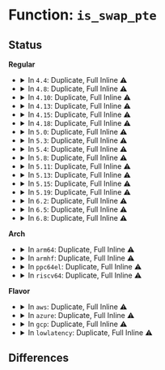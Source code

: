 # Function: <code>is_swap_pte</code>

## Status
<b>Regular</b>
<ul>
<li>
<details>
<summary>In <code>4.4</code>: Duplicate, Full Inline ⚠️</summary>

**Collision:** Static Duplication

**Inline:** Full

**Transformation:** False

**Instances:**

```
In mm/mremap.c (0)
Location: include/linux/swapops.h:55
Inline: True
```
```
In mm/hugetlb.c (ffffffff811df4a3)
Location: include/linux/swapops.h:55
Inline: True
Inline callers:
  - mm/hugetlb.c:follow_hugetlb_page
```
```
In mm/migrate.c (ffffffff811f0c63)
Location: include/linux/swapops.h:55
Inline: True
Inline callers:
  - mm/migrate.c:remove_migration_pte
  - mm/migrate.c:__migration_entry_wait
```
```
In mm/memcontrol.c (ffffffff811fa8aa)
Location: include/linux/swapops.h:55
Inline: True
Inline callers:
  - mm/memcontrol.c:get_mctgt_type
```
```
In fs/proc/task_mmu.c (ffffffff812780eb)
Location: include/linux/swapops.h:55
Inline: True
Inline callers:
  - fs/proc/task_mmu.c:smaps_hugetlb_range
  - fs/proc/task_mmu.c:pagemap_pmd_range
  - fs/proc/task_mmu.c:smaps_pte_range
  - fs/proc/task_mmu.c:clear_refs_pte_range
```
</details>
</li>
<li>
<details>
<summary>In <code>4.8</code>: Duplicate, Full Inline ⚠️</summary>

**Collision:** Static Duplication

**Inline:** Full

**Transformation:** False

**Instances:**

```
In mm/mremap.c (0)
Location: include/linux/swapops.h:55
Inline: True
```
```
In mm/hugetlb.c (ffffffff811fdad5)
Location: include/linux/swapops.h:55
Inline: True
Inline callers:
  - mm/hugetlb.c:follow_hugetlb_page
```
```
In mm/migrate.c (ffffffff812117c0)
Location: include/linux/swapops.h:55
Inline: True
Inline callers:
  - mm/migrate.c:__migration_entry_wait
  - mm/migrate.c:remove_migration_pte
```
```
In mm/khugepaged.c (ffffffff8121bc4d)
Location: include/linux/swapops.h:55
Inline: True
Inline callers:
  - mm/khugepaged.c:khugepaged
  - mm/khugepaged.c:collapse_huge_page
```
```
In mm/memcontrol.c (ffffffff8121e7c0)
Location: include/linux/swapops.h:55
Inline: True
Inline callers:
  - mm/memcontrol.c:get_mctgt_type
```
```
In fs/proc/task_mmu.c (ffffffff812a4f89)
Location: include/linux/swapops.h:55
Inline: True
Inline callers:
  - fs/proc/task_mmu.c:pagemap_pmd_range
  - fs/proc/task_mmu.c:clear_refs_pte_range
  - fs/proc/task_mmu.c:smaps_hugetlb_range
```
</details>
</li>
<li>
<details>
<summary>In <code>4.10</code>: Duplicate, Full Inline ⚠️</summary>

**Collision:** Static Duplication

**Inline:** Full

**Transformation:** False

**Instances:**

```
In mm/mremap.c (0)
Location: include/linux/swapops.h:55
Inline: True
```
```
In mm/page_vma_mapped.c (ffffffff811f6feb)
Location: include/linux/swapops.h:55
Inline: True
Inline callers:
  - mm/page_vma_mapped.c:page_vma_mapped_walk
  - mm/page_vma_mapped.c:check_pte
```
```
In mm/hugetlb.c (ffffffff8120e5c5)
Location: include/linux/swapops.h:55
Inline: True
Inline callers:
  - mm/hugetlb.c:follow_hugetlb_page
```
```
In mm/migrate.c (ffffffff81223980)
Location: include/linux/swapops.h:55
Inline: True
Inline callers:
  - mm/migrate.c:__migration_entry_wait
  - mm/migrate.c:remove_migration_pte
```
```
In mm/khugepaged.c (ffffffff8122d675)
Location: include/linux/swapops.h:55
Inline: True
Inline callers:
  - mm/khugepaged.c:khugepaged
  - mm/khugepaged.c:__collapse_huge_page_swapin
```
```
In mm/memcontrol.c (ffffffff81230df0)
Location: include/linux/swapops.h:55
Inline: True
Inline callers:
  - mm/memcontrol.c:get_mctgt_type
```
```
In fs/proc/task_mmu.c (ffffffff812ba8ee)
Location: include/linux/swapops.h:55
Inline: True
Inline callers:
  - fs/proc/task_mmu.c:pagemap_pmd_range
  - fs/proc/task_mmu.c:clear_refs_pte_range
  - fs/proc/task_mmu.c:smaps_hugetlb_range
```
</details>
</li>
<li>
<details>
<summary>In <code>4.13</code>: Duplicate, Full Inline ⚠️</summary>

**Collision:** Static Duplication

**Inline:** Full

**Transformation:** False

**Instances:**

```
In mm/mremap.c (0)
Location: include/linux/swapops.h:55
Inline: True
```
```
In mm/page_vma_mapped.c (ffffffff81201ee3)
Location: include/linux/swapops.h:55
Inline: True
Inline callers:
  - mm/page_vma_mapped.c:page_vma_mapped_walk
  - mm/page_vma_mapped.c:check_pte
```
```
In mm/hugetlb.c (ffffffff8121a009)
Location: include/linux/swapops.h:55
Inline: True
Inline callers:
  - mm/hugetlb.c:follow_hugetlb_page
```
```
In mm/migrate.c (ffffffff8122f2e0)
Location: include/linux/swapops.h:55
Inline: True
Inline callers:
  - mm/migrate.c:__migration_entry_wait
```
```
In mm/khugepaged.c (ffffffff8123972c)
Location: include/linux/swapops.h:55
Inline: True
Inline callers:
  - mm/khugepaged.c:khugepaged
  - mm/khugepaged.c:__collapse_huge_page_swapin
```
```
In mm/memcontrol.c (ffffffff8123c650)
Location: include/linux/swapops.h:55
Inline: True
Inline callers:
  - mm/memcontrol.c:get_mctgt_type
```
```
In fs/proc/task_mmu.c (ffffffff812c865d)
Location: include/linux/swapops.h:55
Inline: True
Inline callers:
  - fs/proc/task_mmu.c:pagemap_pmd_range
  - fs/proc/task_mmu.c:clear_refs_pte_range
  - fs/proc/task_mmu.c:smaps_hugetlb_range
```
</details>
</li>
<li>
<details>
<summary>In <code>4.15</code>: Duplicate, Full Inline ⚠️</summary>

**Collision:** Static Duplication

**Inline:** Full

**Transformation:** False

**Instances:**

```
In mm/mremap.c (0)
Location: include/linux/swapops.h:56
Inline: True
```
```
In mm/page_vma_mapped.c (ffffffff8121aa7c)
Location: include/linux/swapops.h:56
Inline: True
Inline callers:
  - mm/page_vma_mapped.c:page_vma_mapped_walk
  - mm/page_vma_mapped.c:check_pte
  - mm/page_vma_mapped.c:check_pte
```
```
In mm/hugetlb.c (ffffffff812350bf)
Location: include/linux/swapops.h:56
Inline: True
Inline callers:
  - mm/hugetlb.c:follow_hugetlb_page
```
```
In mm/migrate.c (ffffffff8124cb5e)
Location: include/linux/swapops.h:56
Inline: True
Inline callers:
  - mm/migrate.c:__migration_entry_wait
```
```
In mm/khugepaged.c (ffffffff8125855d)
Location: include/linux/swapops.h:56
Inline: True
Inline callers:
  - mm/khugepaged.c:khugepaged
  - mm/khugepaged.c:__collapse_huge_page_swapin
```
```
In mm/memcontrol.c (ffffffff8125c2d7)
Location: include/linux/swapops.h:56
Inline: True
Inline callers:
  - mm/memcontrol.c:get_mctgt_type
```
```
In fs/proc/task_mmu.c (ffffffff812ec837)
Location: include/linux/swapops.h:56
Inline: True
Inline callers:
  - fs/proc/task_mmu.c:pagemap_pmd_range
  - fs/proc/task_mmu.c:clear_refs_pte_range
  - fs/proc/task_mmu.c:smaps_hugetlb_range
  - fs/proc/task_mmu.c:smaps_pte_range
```
</details>
</li>
<li>
<details>
<summary>In <code>4.18</code>: Duplicate, Full Inline ⚠️</summary>

**Collision:** Static Duplication

**Inline:** Full

**Transformation:** False

**Instances:**

```
In mm/mremap.c (ffffffff8123ae03)
Location: include/linux/swapops.h:56
Inline: True
Inline callers:
  - mm/mremap.c:move_page_tables
```
```
In mm/page_vma_mapped.c (ffffffff8123c784)
Location: include/linux/swapops.h:56
Inline: True
Inline callers:
  - mm/page_vma_mapped.c:page_vma_mapped_walk
  - mm/page_vma_mapped.c:check_pte
  - mm/page_vma_mapped.c:check_pte
```
```
In mm/hugetlb.c (ffffffff81258086)
Location: include/linux/swapops.h:56
Inline: True
Inline callers:
  - mm/hugetlb.c:follow_hugetlb_page
```
```
In mm/migrate.c (ffffffff8127066e)
Location: include/linux/swapops.h:56
Inline: True
Inline callers:
  - mm/migrate.c:__migration_entry_wait
```
```
In mm/khugepaged.c (ffffffff8127ceb5)
Location: include/linux/swapops.h:56
Inline: True
Inline callers:
  - mm/khugepaged.c:khugepaged_scan_mm_slot
  - mm/khugepaged.c:__collapse_huge_page_swapin
```
```
In mm/memcontrol.c (ffffffff8127fbe7)
Location: include/linux/swapops.h:56
Inline: True
Inline callers:
  - mm/memcontrol.c:get_mctgt_type
```
```
In fs/proc/task_mmu.c (ffffffff8131a04d)
Location: include/linux/swapops.h:56
Inline: True
Inline callers:
  - fs/proc/task_mmu.c:pagemap_pmd_range
  - fs/proc/task_mmu.c:clear_refs_pte_range
  - fs/proc/task_mmu.c:smaps_hugetlb_range
  - fs/proc/task_mmu.c:smaps_pte_range
```
</details>
</li>
<li>
<details>
<summary>In <code>5.0</code>: Duplicate, Full Inline ⚠️</summary>

**Collision:** Static Duplication

**Inline:** Full

**Transformation:** False

**Instances:**

```
In mm/mremap.c (ffffffff8124eff1)
Location: include/linux/swapops.h:55
Inline: True
Inline callers:
  - mm/mremap.c:move_page_tables
```
```
In mm/page_vma_mapped.c (ffffffff81250b92)
Location: include/linux/swapops.h:55
Inline: True
Inline callers:
  - mm/page_vma_mapped.c:page_vma_mapped_walk
  - mm/page_vma_mapped.c:page_vma_mapped_walk
  - mm/page_vma_mapped.c:check_pte
  - mm/page_vma_mapped.c:check_pte
```
```
In mm/hugetlb.c (ffffffff8126c765)
Location: include/linux/swapops.h:55
Inline: True
Inline callers:
  - mm/hugetlb.c:follow_hugetlb_page
```
```
In mm/migrate.c (ffffffff81284d1e)
Location: include/linux/swapops.h:55
Inline: True
Inline callers:
  - mm/migrate.c:__migration_entry_wait
```
```
In mm/khugepaged.c (ffffffff81291a1f)
Location: include/linux/swapops.h:55
Inline: True
Inline callers:
  - mm/khugepaged.c:khugepaged
  - mm/khugepaged.c:__collapse_huge_page_swapin
```
```
In mm/memcontrol.c (ffffffff81294557)
Location: include/linux/swapops.h:55
Inline: True
Inline callers:
  - mm/memcontrol.c:get_mctgt_type
```
```
In fs/proc/task_mmu.c (ffffffff81331120)
Location: include/linux/swapops.h:55
Inline: True
Inline callers:
  - fs/proc/task_mmu.c:pagemap_pmd_range
  - fs/proc/task_mmu.c:clear_refs_pte_range
  - fs/proc/task_mmu.c:smaps_hugetlb_range
  - fs/proc/task_mmu.c:smaps_pte_range
```
</details>
</li>
<li>
<details>
<summary>In <code>5.3</code>: Duplicate, Full Inline ⚠️</summary>

**Collision:** Static Duplication

**Inline:** Full

**Transformation:** False

**Instances:**

```
In mm/mremap.c (ffffffff81261353)
Location: include/linux/swapops.h:56
Inline: True
Inline callers:
  - mm/mremap.c:move_page_tables
```
```
In mm/page_vma_mapped.c (ffffffff81262e72)
Location: include/linux/swapops.h:56
Inline: True
Inline callers:
  - mm/page_vma_mapped.c:page_vma_mapped_walk
  - mm/page_vma_mapped.c:page_vma_mapped_walk
  - mm/page_vma_mapped.c:check_pte
  - mm/page_vma_mapped.c:check_pte
```
```
In mm/swapfile.c (ffffffff8127b0ce)
Location: include/linux/swapops.h:56
Inline: True
Inline callers:
  - mm/swapfile.c:unuse_pte_range
```
```
In mm/hugetlb.c (ffffffff81287af0)
Location: include/linux/swapops.h:56
Inline: True
Inline callers:
  - mm/hugetlb.c:follow_hugetlb_page
```
```
In mm/migrate.c (ffffffff8129f3ad)
Location: include/linux/swapops.h:56
Inline: True
Inline callers:
  - mm/migrate.c:__migration_entry_wait
```
```
In mm/khugepaged.c (ffffffff812abdc8)
Location: include/linux/swapops.h:56
Inline: True
Inline callers:
  - mm/khugepaged.c:khugepaged_scan_pmd
  - mm/khugepaged.c:__collapse_huge_page_swapin
```
```
In mm/memcontrol.c (ffffffff812b0819)
Location: include/linux/swapops.h:56
Inline: True
Inline callers:
  - mm/memcontrol.c:get_mctgt_type
```
```
In fs/proc/task_mmu.c (ffffffff81358f28)
Location: include/linux/swapops.h:56
Inline: True
Inline callers:
  - fs/proc/task_mmu.c:pagemap_pmd_range
  - fs/proc/task_mmu.c:clear_refs_pte_range
  - fs/proc/task_mmu.c:smaps_hugetlb_range
  - fs/proc/task_mmu.c:smaps_pte_range
```
</details>
</li>
<li>
<details>
<summary>In <code>5.4</code>: Duplicate, Full Inline ⚠️</summary>

**Collision:** Static Duplication

**Inline:** Full

**Transformation:** False

**Instances:**

```
In mm/mremap.c (ffffffff8126faf6)
Location: include/linux/swapops.h:56
Inline: True
Inline callers:
  - mm/mremap.c:move_page_tables
```
```
In mm/page_vma_mapped.c (ffffffff81271622)
Location: include/linux/swapops.h:56
Inline: True
Inline callers:
  - mm/page_vma_mapped.c:page_vma_mapped_walk
  - mm/page_vma_mapped.c:page_vma_mapped_walk
  - mm/page_vma_mapped.c:check_pte
  - mm/page_vma_mapped.c:check_pte
```
```
In mm/swapfile.c (ffffffff8128abae)
Location: include/linux/swapops.h:56
Inline: True
Inline callers:
  - mm/swapfile.c:unuse_pte_range
```
```
In mm/hugetlb.c (ffffffff812976ff)
Location: include/linux/swapops.h:56
Inline: True
Inline callers:
  - mm/hugetlb.c:follow_hugetlb_page
```
```
In mm/migrate.c (ffffffff812b074d)
Location: include/linux/swapops.h:56
Inline: True
Inline callers:
  - mm/migrate.c:__migration_entry_wait
```
```
In mm/khugepaged.c (ffffffff812bd5d8)
Location: include/linux/swapops.h:56
Inline: True
Inline callers:
  - mm/khugepaged.c:khugepaged_scan_pmd
  - mm/khugepaged.c:__collapse_huge_page_swapin
```
```
In mm/memcontrol.c (ffffffff812c2279)
Location: include/linux/swapops.h:56
Inline: True
Inline callers:
  - mm/memcontrol.c:get_mctgt_type
```
```
In fs/proc/task_mmu.c (ffffffff81371178)
Location: include/linux/swapops.h:56
Inline: True
Inline callers:
  - fs/proc/task_mmu.c:pagemap_pmd_range
  - fs/proc/task_mmu.c:clear_refs_pte_range
  - fs/proc/task_mmu.c:smaps_hugetlb_range
  - fs/proc/task_mmu.c:smaps_pte_range
```
</details>
</li>
<li>
<details>
<summary>In <code>5.8</code>: Duplicate, Full Inline ⚠️</summary>

**Collision:** Static Duplication

**Inline:** Full

**Transformation:** False

**Instances:**

```
In mm/mprotect.c (ffffffff8129e743)
Location: include/linux/swapops.h:56
Inline: True
Inline callers:
  - mm/mprotect.c:change_pte_range
```
```
In mm/mremap.c (ffffffff812a0122)
Location: include/linux/swapops.h:56
Inline: True
```
```
In mm/page_vma_mapped.c (ffffffff812a18d9)
Location: include/linux/swapops.h:56
Inline: True
Inline callers:
  - mm/page_vma_mapped.c:check_pte
  - mm/page_vma_mapped.c:check_pte
  - mm/page_vma_mapped.c:map_pte
  - mm/page_vma_mapped.c:map_pte
```
```
In mm/swapfile.c (ffffffff812bd8dd)
Location: include/linux/swapops.h:56
Inline: True
Inline callers:
  - mm/swapfile.c:unuse_pte_range
```
```
In mm/hugetlb.c (ffffffff812cac75)
Location: include/linux/swapops.h:56
Inline: True
Inline callers:
  - mm/hugetlb.c:follow_hugetlb_page
```
```
In mm/migrate.c (ffffffff812e687d)
Location: include/linux/swapops.h:56
Inline: True
Inline callers:
  - mm/migrate.c:__migration_entry_wait
```
```
In mm/khugepaged.c (ffffffff812f2d09)
Location: include/linux/swapops.h:56
Inline: True
Inline callers:
  - mm/khugepaged.c:khugepaged_scan_pmd
  - mm/khugepaged.c:__collapse_huge_page_swapin
```
```
In mm/memcontrol.c (ffffffff812f912a)
Location: include/linux/swapops.h:56
Inline: True
Inline callers:
  - mm/memcontrol.c:get_mctgt_type
```
```
In fs/proc/task_mmu.c (ffffffff813b7d01)
Location: include/linux/swapops.h:56
Inline: True
Inline callers:
  - fs/proc/task_mmu.c:pte_to_pagemap_entry
  - fs/proc/task_mmu.c:clear_refs_pte_range
  - fs/proc/task_mmu.c:smaps_hugetlb_range
```
</details>
</li>
<li>
<details>
<summary>In <code>5.11</code>: Duplicate, Full Inline ⚠️</summary>

**Collision:** Static Duplication

**Inline:** Full

**Transformation:** False

**Instances:**

```
In mm/mprotect.c (ffffffff812a9b03)
Location: include/linux/swapops.h:56
Inline: True
Inline callers:
  - mm/mprotect.c:change_pte_range
```
```
In mm/mremap.c (ffffffff812ab57f)
Location: include/linux/swapops.h:56
Inline: True
```
```
In mm/page_vma_mapped.c (ffffffff812ad192)
Location: include/linux/swapops.h:56
Inline: True
Inline callers:
  - mm/page_vma_mapped.c:check_pte
  - mm/page_vma_mapped.c:check_pte
  - mm/page_vma_mapped.c:map_pte
  - mm/page_vma_mapped.c:map_pte
```
```
In mm/swapfile.c (ffffffff812c93fd)
Location: include/linux/swapops.h:56
Inline: True
Inline callers:
  - mm/swapfile.c:unuse_pte_range
```
```
In mm/hugetlb.c (ffffffff812d6895)
Location: include/linux/swapops.h:56
Inline: True
Inline callers:
  - mm/hugetlb.c:follow_hugetlb_page
```
```
In mm/migrate.c (ffffffff812f1bcd)
Location: include/linux/swapops.h:56
Inline: True
Inline callers:
  - mm/migrate.c:__migration_entry_wait
```
```
In mm/khugepaged.c (ffffffff812fd340)
Location: include/linux/swapops.h:56
Inline: True
Inline callers:
  - mm/khugepaged.c:khugepaged_scan_pmd
  - mm/khugepaged.c:__collapse_huge_page_swapin
```
```
In mm/memcontrol.c (ffffffff81304fbb)
Location: include/linux/swapops.h:56
Inline: True
Inline callers:
  - mm/memcontrol.c:get_mctgt_type
```
```
In fs/proc/task_mmu.c (ffffffff813c9791)
Location: include/linux/swapops.h:56
Inline: True
Inline callers:
  - fs/proc/task_mmu.c:pte_to_pagemap_entry
  - fs/proc/task_mmu.c:clear_soft_dirty
  - fs/proc/task_mmu.c:smaps_hugetlb_range
```
</details>
</li>
<li>
<details>
<summary>In <code>5.13</code>: Duplicate, Full Inline ⚠️</summary>

**Collision:** Static Duplication

**Inline:** Full

**Transformation:** False

**Instances:**

```
In mm/mprotect.c (ffffffff812aef8e)
Location: include/linux/swapops.h:66
Inline: True
Inline callers:
  - mm/mprotect.c:change_pte_range
```
```
In mm/mremap.c (ffffffff812b0982)
Location: include/linux/swapops.h:66
Inline: True
```
```
In mm/page_vma_mapped.c (ffffffff812b28fe)
Location: include/linux/swapops.h:66
Inline: True
Inline callers:
  - mm/page_vma_mapped.c:page_vma_mapped_walk
  - mm/page_vma_mapped.c:page_vma_mapped_walk
  - mm/page_vma_mapped.c:check_pte
  - mm/page_vma_mapped.c:check_pte
```
```
In mm/swapfile.c (ffffffff812cff7f)
Location: include/linux/swapops.h:66
Inline: True
Inline callers:
  - mm/swapfile.c:unuse_pte_range
```
```
In mm/hugetlb.c (ffffffff812dda49)
Location: include/linux/swapops.h:66
Inline: True
Inline callers:
  - mm/hugetlb.c:follow_hugetlb_page
```
```
In mm/migrate.c (ffffffff812f7eed)
Location: include/linux/swapops.h:66
Inline: True
Inline callers:
  - mm/migrate.c:__migration_entry_wait
```
```
In mm/khugepaged.c (ffffffff813040ac)
Location: include/linux/swapops.h:66
Inline: True
Inline callers:
  - mm/khugepaged.c:khugepaged_scan_pmd
  - mm/khugepaged.c:__collapse_huge_page_swapin
```
```
In mm/memcontrol.c (ffffffff8130a44b)
Location: include/linux/swapops.h:66
Inline: True
Inline callers:
  - mm/memcontrol.c:get_mctgt_type
```
```
In fs/proc/task_mmu.c (ffffffff813d0892)
Location: include/linux/swapops.h:66
Inline: True
Inline callers:
  - fs/proc/task_mmu.c:pte_to_pagemap_entry
  - fs/proc/task_mmu.c:clear_soft_dirty
  - fs/proc/task_mmu.c:smaps_hugetlb_range
```
</details>
</li>
<li>
<details>
<summary>In <code>5.15</code>: Duplicate, Full Inline ⚠️</summary>

**Collision:** Static Duplication

**Inline:** Full

**Transformation:** False

**Instances:**

```
In mm/mprotect.c (ffffffff812f077e)
Location: include/linux/swapops.h:66
Inline: True
Inline callers:
  - mm/mprotect.c:change_pte_range
```
```
In mm/mremap.c (ffffffff812f2312)
Location: include/linux/swapops.h:66
Inline: True
```
```
In mm/page_vma_mapped.c (ffffffff812f4523)
Location: include/linux/swapops.h:66
Inline: True
Inline callers:
  - mm/page_vma_mapped.c:page_vma_mapped_walk
  - mm/page_vma_mapped.c:page_vma_mapped_walk
  - mm/page_vma_mapped.c:check_pte
  - mm/page_vma_mapped.c:check_pte
```
```
In mm/swapfile.c (ffffffff81315490)
Location: include/linux/swapops.h:66
Inline: True
Inline callers:
  - mm/swapfile.c:unuse_pte_range
```
```
In mm/hugetlb.c (ffffffff81324c1d)
Location: include/linux/swapops.h:66
Inline: True
Inline callers:
  - mm/hugetlb.c:follow_hugetlb_page
```
```
In mm/migrate.c (ffffffff8134254d)
Location: include/linux/swapops.h:66
Inline: True
Inline callers:
  - mm/migrate.c:__migration_entry_wait
```
```
In mm/khugepaged.c (ffffffff8134dddc)
Location: include/linux/swapops.h:66
Inline: True
Inline callers:
  - mm/khugepaged.c:khugepaged_scan_pmd
  - mm/khugepaged.c:__collapse_huge_page_swapin
```
```
In mm/memcontrol.c (ffffffff81355bab)
Location: include/linux/swapops.h:66
Inline: True
Inline callers:
  - mm/memcontrol.c:get_mctgt_type
```
```
In fs/proc/task_mmu.c (ffffffff81421ec8)
Location: include/linux/swapops.h:66
Inline: True
Inline callers:
  - fs/proc/task_mmu.c:pte_to_pagemap_entry
  - fs/proc/task_mmu.c:clear_soft_dirty
  - fs/proc/task_mmu.c:smaps_hugetlb_range
```
</details>
</li>
<li>
<details>
<summary>In <code>5.19</code>: Duplicate, Full Inline ⚠️</summary>

**Collision:** Static Duplication

**Inline:** Full

**Transformation:** False

**Instances:**

```
In mm/memory.c (ffffffff81343203)
Location: include/linux/swapops.h:68
Inline: True
Inline callers:
  - mm/memory.c:do_set_pte
  - mm/memory.c:handle_pte_marker
  - mm/memory.c:zap_pte_range
```
```
In mm/mincore.c (ffffffff813494b2)
Location: include/linux/swapops.h:68
Inline: True
Inline callers:
  - mm/mincore.c:mincore_pte_range
```
```
In mm/mprotect.c (ffffffff81353e22)
Location: include/linux/swapops.h:68
Inline: True
Inline callers:
  - mm/mprotect.c:change_pte_range
```
```
In mm/mremap.c (ffffffff81356073)
Location: include/linux/swapops.h:68
Inline: True
```
```
In mm/page_vma_mapped.c (ffffffff813584f2)
Location: include/linux/swapops.h:68
Inline: True
Inline callers:
  - mm/page_vma_mapped.c:page_vma_mapped_walk
  - mm/page_vma_mapped.c:page_vma_mapped_walk
  - mm/page_vma_mapped.c:check_pte
  - mm/page_vma_mapped.c:check_pte
```
```
In mm/rmap.c (ffffffff8135d84d)
Location: include/linux/swapops.h:68
Inline: True
Inline callers:
  - mm/rmap.c:try_to_unmap_one
```
```
In mm/swap_state.c (ffffffff8137c15e)
Location: include/linux/swapops.h:68
Inline: True
Inline callers:
  - mm/swap_state.c:swap_vma_readahead
```
```
In mm/swapfile.c (ffffffff81380a07)
Location: include/linux/swapops.h:68
Inline: True
Inline callers:
  - mm/swapfile.c:unuse_pte_range
```
```
In mm/hugetlb.c (ffffffff81390c11)
Location: include/linux/swapops.h:68
Inline: True
Inline callers:
  - mm/hugetlb.c:hugetlb_change_protection
  - mm/hugetlb.c:follow_hugetlb_page
  - mm/hugetlb.c:hugetlb_mcopy_atomic_pte
  - mm/hugetlb.c:hugetlb_fault
  - mm/hugetlb.c:copy_hugetlb_page_range
```
```
In mm/migrate.c (ffffffff813b49be)
Location: include/linux/swapops.h:68
Inline: True
Inline callers:
  - mm/migrate.c:__migration_entry_wait
```
```
In mm/khugepaged.c (ffffffff813c703d)
Location: include/linux/swapops.h:68
Inline: True
Inline callers:
  - mm/khugepaged.c:khugepaged_scan_pmd
  - mm/khugepaged.c:__collapse_huge_page_swapin
```
```
In mm/memcontrol.c (ffffffff813cea47)
Location: include/linux/swapops.h:68
Inline: True
Inline callers:
  - mm/memcontrol.c:get_mctgt_type
```
```
In mm/userfaultfd.c (ffffffff813e4454)
Location: include/linux/swapops.h:68
Inline: True
Inline callers:
  - mm/userfaultfd.c:mfill_atomic_install_pte
```
```
In mm/hmm.c (ffffffff813e843b)
Location: include/linux/swapops.h:68
Inline: True
```
```
In fs/userfaultfd.c (ffffffff8145da39)
Location: include/linux/swapops.h:68
Inline: True
```
```
In fs/proc/task_mmu.c (ffffffff814994a5)
Location: include/linux/swapops.h:68
Inline: True
Inline callers:
  - fs/proc/task_mmu.c:pagemap_hugetlb_range
  - fs/proc/task_mmu.c:pte_to_pagemap_entry
  - fs/proc/task_mmu.c:clear_soft_dirty
  - fs/proc/task_mmu.c:smaps_hugetlb_range
  - fs/proc/task_mmu.c:smaps_pte_entry
```
</details>
</li>
<li>
<details>
<summary>In <code>6.2</code>: Duplicate, Full Inline ⚠️</summary>

**Collision:** Static Duplication

**Inline:** Full

**Transformation:** False

**Instances:**

```
In mm/memory.c (ffffffff813bb156)
Location: include/linux/swapops.h:124
Inline: True
Inline callers:
  - mm/memory.c:do_set_pte
  - mm/memory.c:zap_pte_range
```
```
In mm/mincore.c (ffffffff813c18a1)
Location: include/linux/swapops.h:124
Inline: True
Inline callers:
  - mm/mincore.c:mincore_pte_range
```
```
In mm/mprotect.c (ffffffff813ce2cc)
Location: include/linux/swapops.h:124
Inline: True
Inline callers:
  - mm/mprotect.c:change_pte_range
```
```
In mm/mremap.c (ffffffff813d06b6)
Location: include/linux/swapops.h:124
Inline: True
```
```
In mm/page_vma_mapped.c (ffffffff813d2b2f)
Location: include/linux/swapops.h:124
Inline: True
Inline callers:
  - mm/page_vma_mapped.c:page_vma_mapped_walk
  - mm/page_vma_mapped.c:page_vma_mapped_walk
  - mm/page_vma_mapped.c:check_pte
  - mm/page_vma_mapped.c:check_pte
```
```
In mm/rmap.c (ffffffff813d86ad)
Location: include/linux/swapops.h:124
Inline: True
Inline callers:
  - mm/rmap.c:try_to_unmap_one
```
```
In mm/madvise.c (ffffffff813f3de1)
Location: include/linux/swapops.h:124
Inline: True
Inline callers:
  - mm/madvise.c:swapin_walk_pmd_entry
```
```
In mm/swap_state.c (ffffffff813f98fe)
Location: include/linux/swapops.h:124
Inline: True
Inline callers:
  - mm/swap_state.c:swap_vma_readahead
```
```
In mm/swapfile.c (ffffffff813ff30e)
Location: include/linux/swapops.h:124
Inline: True
Inline callers:
  - mm/swapfile.c:unuse_pte_range
```
```
In mm/hugetlb.c (ffffffff8141271f)
Location: include/linux/swapops.h:124
Inline: True
Inline callers:
  - mm/hugetlb.c:hugetlb_change_protection
  - mm/hugetlb.c:hugetlb_change_protection
  - mm/hugetlb.c:follow_hugetlb_page
  - mm/hugetlb.c:hugetlb_mcopy_atomic_pte
  - mm/hugetlb.c:hugetlb_fault
  - mm/hugetlb.c:hugetlb_no_page
  - mm/hugetlb.c:copy_hugetlb_page_range
```
```
In mm/migrate.c (ffffffff81433b0e)
Location: include/linux/swapops.h:124
Inline: True
Inline callers:
  - mm/migrate.c:__migration_entry_wait
```
```
In mm/khugepaged.c (ffffffff8144aec7)
Location: include/linux/swapops.h:124
Inline: True
Inline callers:
  - mm/khugepaged.c:hpage_collapse_scan_pmd
  - mm/khugepaged.c:__collapse_huge_page_swapin
```
```
In mm/memcontrol.c (ffffffff81453462)
Location: include/linux/swapops.h:124
Inline: True
Inline callers:
  - mm/memcontrol.c:get_mctgt_type
```
```
In mm/userfaultfd.c (ffffffff8146bf2c)
Location: include/linux/swapops.h:124
Inline: True
Inline callers:
  - mm/userfaultfd.c:mfill_atomic_install_pte
```
```
In mm/hmm.c (ffffffff8147036a)
Location: include/linux/swapops.h:124
Inline: True
```
```
In fs/userfaultfd.c (ffffffff814ed46a)
Location: include/linux/swapops.h:124
Inline: True
```
```
In fs/proc/task_mmu.c (ffffffff8152e73c)
Location: include/linux/swapops.h:124
Inline: True
Inline callers:
  - fs/proc/task_mmu.c:pagemap_hugetlb_range
  - fs/proc/task_mmu.c:pte_to_pagemap_entry
  - fs/proc/task_mmu.c:clear_soft_dirty
  - fs/proc/task_mmu.c:smaps_hugetlb_range
  - fs/proc/task_mmu.c:smaps_pte_entry
```
</details>
</li>
<li>
<details>
<summary>In <code>6.5</code>: Duplicate, Full Inline ⚠️</summary>

**Collision:** Static Duplication

**Inline:** Full

**Transformation:** False

**Instances:**

```
In mm/memory.c (ffffffff813efe90)
Location: include/linux/swapops.h:124
Inline: True
Inline callers:
  - mm/memory.c:do_set_pte
  - mm/memory.c:do_anonymous_page
  - mm/memory.c:zap_pte_range
```
```
In mm/mincore.c (ffffffff813f673a)
Location: include/linux/swapops.h:124
Inline: True
Inline callers:
  - mm/mincore.c:mincore_pte_range
  - mm/mincore.c:mincore_hugetlb
```
```
In mm/mprotect.c (ffffffff81402ba9)
Location: include/linux/swapops.h:124
Inline: True
Inline callers:
  - mm/mprotect.c:change_pte_range
```
```
In mm/mremap.c (ffffffff81404b90)
Location: include/linux/swapops.h:124
Inline: True
```
```
In mm/page_vma_mapped.c (ffffffff8140736e)
Location: include/linux/swapops.h:124
Inline: True
Inline callers:
  - mm/page_vma_mapped.c:check_pte
  - mm/page_vma_mapped.c:check_pte
  - mm/page_vma_mapped.c:map_pte
  - mm/page_vma_mapped.c:map_pte
```
```
In mm/rmap.c (ffffffff8140ce9a)
Location: include/linux/swapops.h:124
Inline: True
Inline callers:
  - mm/rmap.c:try_to_unmap_one
```
```
In mm/madvise.c (ffffffff81427281)
Location: include/linux/swapops.h:124
Inline: True
Inline callers:
  - mm/madvise.c:swapin_walk_pmd_entry
```
```
In mm/swap_state.c (ffffffff8142c78d)
Location: include/linux/swapops.h:124
Inline: True
Inline callers:
  - mm/swap_state.c:swap_vma_readahead
```
```
In mm/swapfile.c (ffffffff814321f2)
Location: include/linux/swapops.h:124
Inline: True
Inline callers:
  - mm/swapfile.c:unuse_pte_range
```
```
In mm/hugetlb.c (ffffffff81445d24)
Location: include/linux/swapops.h:124
Inline: True
Inline callers:
  - mm/hugetlb.c:hugetlb_change_protection
  - mm/hugetlb.c:hugetlb_change_protection
  - mm/hugetlb.c:follow_hugetlb_page
  - mm/hugetlb.c:hugetlb_mfill_atomic_pte
  - mm/hugetlb.c:hugetlb_fault
  - mm/hugetlb.c:hugetlb_no_page
  - mm/hugetlb.c:copy_hugetlb_page_range
```
```
In mm/migrate.c (ffffffff81469589)
Location: include/linux/swapops.h:124
Inline: True
Inline callers:
  - mm/migrate.c:migration_entry_wait
```
```
In mm/khugepaged.c (ffffffff8147ebe9)
Location: include/linux/swapops.h:124
Inline: True
Inline callers:
  - mm/khugepaged.c:hpage_collapse_scan_pmd
  - mm/khugepaged.c:hpage_collapse_scan_pmd
  - mm/khugepaged.c:__collapse_huge_page_swapin
```
```
In mm/memcontrol.c (ffffffff8148919b)
Location: include/linux/swapops.h:124
Inline: True
Inline callers:
  - mm/memcontrol.c:get_mctgt_type
```
```
In mm/userfaultfd.c (ffffffff814a0c87)
Location: include/linux/swapops.h:124
Inline: True
Inline callers:
  - mm/userfaultfd.c:mfill_atomic_install_pte
```
```
In mm/hmm.c (ffffffff814a4b41)
Location: include/linux/swapops.h:124
Inline: True
Inline callers:
  - mm/hmm.c:hmm_vma_handle_pte
```
```
In fs/userfaultfd.c (ffffffff81524160)
Location: include/linux/swapops.h:124
Inline: True
```
```
In fs/proc/task_mmu.c (ffffffff81566a4c)
Location: include/linux/swapops.h:124
Inline: True
Inline callers:
  - fs/proc/task_mmu.c:pagemap_hugetlb_range
  - fs/proc/task_mmu.c:pte_to_pagemap_entry
  - fs/proc/task_mmu.c:clear_soft_dirty
  - fs/proc/task_mmu.c:smaps_hugetlb_range
  - fs/proc/task_mmu.c:smaps_pte_entry
```
</details>
</li>
<li>
<details>
<summary>In <code>6.8</code>: Duplicate, Full Inline ⚠️</summary>

**Collision:** Static Duplication

**Inline:** Full

**Transformation:** False

**Instances:**

```
In mm/memory.c (ffffffff8141b42b)
Location: include/linux/swapops.h:124
Inline: True
Inline callers:
  - mm/memory.c:set_pte_range
  - mm/memory.c:do_anonymous_page
  - mm/memory.c:zap_pte_range
```
```
In mm/mincore.c (ffffffff814223ea)
Location: include/linux/swapops.h:124
Inline: True
Inline callers:
  - mm/mincore.c:mincore_pte_range
  - mm/mincore.c:mincore_hugetlb
```
```
In mm/mprotect.c (ffffffff8142f1bc)
Location: include/linux/swapops.h:124
Inline: True
Inline callers:
  - mm/mprotect.c:change_pte_range
```
```
In mm/mremap.c (ffffffff81431163)
Location: include/linux/swapops.h:124
Inline: True
```
```
In mm/page_vma_mapped.c (ffffffff814339de)
Location: include/linux/swapops.h:124
Inline: True
Inline callers:
  - mm/page_vma_mapped.c:check_pte
  - mm/page_vma_mapped.c:check_pte
  - mm/page_vma_mapped.c:map_pte
  - mm/page_vma_mapped.c:map_pte
```
```
In mm/rmap.c (ffffffff8143958d)
Location: include/linux/swapops.h:124
Inline: True
Inline callers:
  - mm/rmap.c:try_to_unmap_one
```
```
In mm/madvise.c (ffffffff81460df1)
Location: include/linux/swapops.h:124
Inline: True
Inline callers:
  - mm/madvise.c:swapin_walk_pmd_entry
```
```
In mm/swap_state.c (ffffffff81465edd)
Location: include/linux/swapops.h:124
Inline: True
Inline callers:
  - mm/swap_state.c:swap_vma_readahead
```
```
In mm/swapfile.c (ffffffff8146b5e2)
Location: include/linux/swapops.h:124
Inline: True
Inline callers:
  - mm/swapfile.c:unuse_pte_range
```
```
In mm/hugetlb.c (ffffffff8147f75c)
Location: include/linux/swapops.h:124
Inline: True
Inline callers:
  - mm/hugetlb.c:hugetlb_change_protection
  - mm/hugetlb.c:hugetlb_change_protection
  - mm/hugetlb.c:hugetlb_mfill_atomic_pte
  - mm/hugetlb.c:hugetlb_fault
  - mm/hugetlb.c:hugetlb_fault
  - mm/hugetlb.c:hugetlb_no_page
  - mm/hugetlb.c:copy_hugetlb_page_range
```
```
In mm/migrate.c (ffffffff8149849b)
Location: include/linux/swapops.h:124
Inline: True
Inline callers:
  - mm/migrate.c:migration_entry_wait
```
```
In mm/khugepaged.c (ffffffff814af8d1)
Location: include/linux/swapops.h:124
Inline: True
Inline callers:
  - mm/khugepaged.c:hpage_collapse_scan_pmd
  - mm/khugepaged.c:hpage_collapse_scan_pmd
  - mm/khugepaged.c:__collapse_huge_page_swapin
```
```
In mm/memcontrol.c (ffffffff814b9054)
Location: include/linux/swapops.h:124
Inline: True
Inline callers:
  - mm/memcontrol.c:get_mctgt_type
```
```
In mm/userfaultfd.c (ffffffff814d2417)
Location: include/linux/swapops.h:124
Inline: True
Inline callers:
  - mm/userfaultfd.c:mfill_atomic_poison
  - mm/userfaultfd.c:mfill_atomic_copy
  - mm/userfaultfd.c:mfill_atomic_install_pte
```
```
In mm/hmm.c (ffffffff814d5b78)
Location: include/linux/swapops.h:124
Inline: True
Inline callers:
  - mm/hmm.c:hmm_vma_handle_pte
```
```
In fs/userfaultfd.c (ffffffff815586ab)
Location: include/linux/swapops.h:124
Inline: True
```
```
In fs/proc/task_mmu.c (ffffffff8159d29f)
Location: include/linux/swapops.h:124
Inline: True
Inline callers:
  - fs/proc/task_mmu.c:pagemap_hugetlb_category
  - fs/proc/task_mmu.c:make_uffd_wp_pte
  - fs/proc/task_mmu.c:pagemap_page_category
  - fs/proc/task_mmu.c:pagemap_hugetlb_range
  - fs/proc/task_mmu.c:pte_to_pagemap_entry
  - fs/proc/task_mmu.c:clear_soft_dirty
  - fs/proc/task_mmu.c:smaps_hugetlb_range
  - fs/proc/task_mmu.c:smaps_pte_entry
```
</details>
</li>
</ul>
<b>Arch</b>
<ul>
<li>
<details>
<summary>In <code>arm64</code>: Duplicate, Full Inline ⚠️</summary>

**Collision:** Static Duplication

**Inline:** Full

**Transformation:** False

**Instances:**

```
In mm/page_vma_mapped.c (ffff8000103072e8)
Location: include/linux/swapops.h:56
Inline: True
Inline callers:
  - mm/page_vma_mapped.c:page_vma_mapped_walk
  - mm/page_vma_mapped.c:page_vma_mapped_walk
  - mm/page_vma_mapped.c:check_pte
  - mm/page_vma_mapped.c:check_pte
```
```
In mm/swapfile.c (ffff800010325dd4)
Location: include/linux/swapops.h:56
Inline: True
Inline callers:
  - mm/swapfile.c:unuse_pte_range
```
```
In mm/hugetlb.c (ffff8000103354f4)
Location: include/linux/swapops.h:56
Inline: True
Inline callers:
  - mm/hugetlb.c:follow_hugetlb_page
```
```
In mm/migrate.c (ffff800010350d0c)
Location: include/linux/swapops.h:56
Inline: True
Inline callers:
  - mm/migrate.c:__migration_entry_wait
```
```
In mm/khugepaged.c (ffff80001035eafc)
Location: include/linux/swapops.h:56
Inline: True
Inline callers:
  - mm/khugepaged.c:khugepaged_scan_pmd
  - mm/khugepaged.c:__collapse_huge_page_swapin
```
```
In mm/memcontrol.c (ffff800010363d6c)
Location: include/linux/swapops.h:56
Inline: True
Inline callers:
  - mm/memcontrol.c:get_mctgt_type
```
```
In fs/proc/task_mmu.c (ffff8000104396e4)
Location: include/linux/swapops.h:56
Inline: True
Inline callers:
  - fs/proc/task_mmu.c:pagemap_pmd_range
  - fs/proc/task_mmu.c:smaps_hugetlb_range
  - fs/proc/task_mmu.c:smaps_pte_range
```
</details>
</li>
<li>
<details>
<summary>In <code>armhf</code>: Duplicate, Full Inline ⚠️</summary>

**Collision:** Static Duplication

**Inline:** Full

**Transformation:** False

**Instances:**

```
In mm/page_vma_mapped.c (c0524d78)
Location: include/linux/swapops.h:56
Inline: True
Inline callers:
  - mm/page_vma_mapped.c:page_vma_mapped_walk
  - mm/page_vma_mapped.c:page_vma_mapped_walk
  - mm/page_vma_mapped.c:page_vma_mapped_walk
  - mm/page_vma_mapped.c:page_vma_mapped_walk
```
```
In mm/swapfile.c (c053d868)
Location: include/linux/swapops.h:56
Inline: True
Inline callers:
  - mm/swapfile.c:unuse_mm
```
```
In mm/migrate.c (c05523f8)
Location: include/linux/swapops.h:56
Inline: True
Inline callers:
  - mm/migrate.c:__migration_entry_wait
```
```
In mm/memcontrol.c (c055608c)
Location: include/linux/swapops.h:56
Inline: True
Inline callers:
  - mm/memcontrol.c:get_mctgt_type
```
```
In fs/proc/task_mmu.c (c0601378)
Location: include/linux/swapops.h:56
Inline: True
Inline callers:
  - fs/proc/task_mmu.c:pagemap_pmd_range
  - fs/proc/task_mmu.c:smaps_pte_entry
```
</details>
</li>
<li>
<details>
<summary>In <code>ppc64el</code>: Duplicate, Full Inline ⚠️</summary>

**Collision:** Static Duplication

**Inline:** Full

**Transformation:** False

**Instances:**

```
In mm/page_vma_mapped.c (c0000000003d5bd4)
Location: include/linux/swapops.h:56
Inline: True
Inline callers:
  - mm/page_vma_mapped.c:page_vma_mapped_walk
  - mm/page_vma_mapped.c:page_vma_mapped_walk
  - mm/page_vma_mapped.c:check_pte
  - mm/page_vma_mapped.c:check_pte
```
```
In mm/swapfile.c (c0000000003fc214)
Location: include/linux/swapops.h:56
Inline: True
Inline callers:
  - mm/swapfile.c:unuse_pte_range
```
```
In mm/hugetlb.c (c00000000040f560)
Location: include/linux/swapops.h:56
Inline: True
Inline callers:
  - mm/hugetlb.c:follow_hugetlb_page
```
```
In mm/migrate.c (c000000000436b8c)
Location: include/linux/swapops.h:56
Inline: True
Inline callers:
  - mm/migrate.c:__migration_entry_wait
```
```
In mm/khugepaged.c (c000000000447e9c)
Location: include/linux/swapops.h:56
Inline: True
Inline callers:
  - mm/khugepaged.c:khugepaged_scan_pmd
  - mm/khugepaged.c:__collapse_huge_page_swapin
```
```
In mm/memcontrol.c (c000000000450e48)
Location: include/linux/swapops.h:56
Inline: True
Inline callers:
  - mm/memcontrol.c:get_mctgt_type
```
```
In fs/proc/task_mmu.c (c00000000054d1a0)
Location: include/linux/swapops.h:56
Inline: True
Inline callers:
  - fs/proc/task_mmu.c:pagemap_pmd_range
  - fs/proc/task_mmu.c:smaps_hugetlb_range
  - fs/proc/task_mmu.c:smaps_pte_range
```
</details>
</li>
<li>
<details>
<summary>In <code>riscv64</code>: Duplicate, Full Inline ⚠️</summary>

**Collision:** Static Duplication

**Inline:** Full

**Transformation:** False

**Instances:**

```
In mm/page_vma_mapped.c (ffffffe000212734)
Location: include/linux/swapops.h:56
Inline: True
Inline callers:
  - mm/page_vma_mapped.c:page_vma_mapped_walk
  - mm/page_vma_mapped.c:page_vma_mapped_walk
  - mm/page_vma_mapped.c:check_pte
  - mm/page_vma_mapped.c:check_pte
```
```
In mm/swapfile.c (ffffffe0002261e0)
Location: include/linux/swapops.h:56
Inline: True
Inline callers:
  - mm/swapfile.c:unuse_pte_range
```
```
In mm/hugetlb.c (ffffffe000231bde)
Location: include/linux/swapops.h:56
Inline: True
Inline callers:
  - mm/hugetlb.c:follow_hugetlb_page
```
```
In mm/migrate.c (ffffffe00023f6d6)
Location: include/linux/swapops.h:56
Inline: True
Inline callers:
  - mm/migrate.c:__migration_entry_wait
```
```
In mm/memcontrol.c (ffffffe000241c3e)
Location: include/linux/swapops.h:56
Inline: True
Inline callers:
  - mm/memcontrol.c:get_mctgt_type
```
```
In fs/proc/task_mmu.c (ffffffe0002d35e0)
Location: include/linux/swapops.h:56
Inline: True
Inline callers:
  - fs/proc/task_mmu.c:pagemap_pmd_range
  - fs/proc/task_mmu.c:smaps_hugetlb_range
  - fs/proc/task_mmu.c:smaps_pte_range
```
</details>
</li>
</ul>
<b>Flavor</b>
<ul>
<li>
<details>
<summary>In <code>aws</code>: Duplicate, Full Inline ⚠️</summary>

**Collision:** Static Duplication

**Inline:** Full

**Transformation:** False

**Instances:**

```
In mm/mremap.c (ffffffff81268146)
Location: include/linux/swapops.h:56
Inline: True
Inline callers:
  - mm/mremap.c:move_page_tables
```
```
In mm/page_vma_mapped.c (ffffffff81269c72)
Location: include/linux/swapops.h:56
Inline: True
Inline callers:
  - mm/page_vma_mapped.c:page_vma_mapped_walk
  - mm/page_vma_mapped.c:page_vma_mapped_walk
  - mm/page_vma_mapped.c:check_pte
  - mm/page_vma_mapped.c:check_pte
```
```
In mm/swapfile.c (ffffffff8128318e)
Location: include/linux/swapops.h:56
Inline: True
Inline callers:
  - mm/swapfile.c:unuse_pte_range
```
```
In mm/hugetlb.c (ffffffff8128fcdf)
Location: include/linux/swapops.h:56
Inline: True
Inline callers:
  - mm/hugetlb.c:follow_hugetlb_page
```
```
In mm/migrate.c (ffffffff812a8d2d)
Location: include/linux/swapops.h:56
Inline: True
Inline callers:
  - mm/migrate.c:__migration_entry_wait
```
```
In mm/khugepaged.c (ffffffff812b5bb8)
Location: include/linux/swapops.h:56
Inline: True
Inline callers:
  - mm/khugepaged.c:khugepaged_scan_pmd
  - mm/khugepaged.c:__collapse_huge_page_swapin
```
```
In mm/memcontrol.c (ffffffff812ba859)
Location: include/linux/swapops.h:56
Inline: True
Inline callers:
  - mm/memcontrol.c:get_mctgt_type
```
```
In fs/proc/task_mmu.c (ffffffff81369758)
Location: include/linux/swapops.h:56
Inline: True
Inline callers:
  - fs/proc/task_mmu.c:pagemap_pmd_range
  - fs/proc/task_mmu.c:clear_refs_pte_range
  - fs/proc/task_mmu.c:smaps_hugetlb_range
  - fs/proc/task_mmu.c:smaps_pte_range
```
</details>
</li>
<li>
<details>
<summary>In <code>azure</code>: Duplicate, Full Inline ⚠️</summary>

**Collision:** Static Duplication

**Inline:** Full

**Transformation:** False

**Instances:**

```
In mm/mremap.c (ffffffff8125a371)
Location: include/linux/swapops.h:56
Inline: True
Inline callers:
  - mm/mremap.c:move_page_tables
```
```
In mm/page_vma_mapped.c (ffffffff8125bed5)
Location: include/linux/swapops.h:56
Inline: True
Inline callers:
  - mm/page_vma_mapped.c:page_vma_mapped_walk
  - mm/page_vma_mapped.c:page_vma_mapped_walk
  - mm/page_vma_mapped.c:check_pte
  - mm/page_vma_mapped.c:check_pte
```
```
In mm/swapfile.c (ffffffff81274c73)
Location: include/linux/swapops.h:56
Inline: True
Inline callers:
  - mm/swapfile.c:unuse_pte_range
```
```
In mm/hugetlb.c (ffffffff8128199f)
Location: include/linux/swapops.h:56
Inline: True
Inline callers:
  - mm/hugetlb.c:follow_hugetlb_page
```
```
In mm/migrate.c (ffffffff8129a6ed)
Location: include/linux/swapops.h:56
Inline: True
Inline callers:
  - mm/migrate.c:__migration_entry_wait
```
```
In mm/khugepaged.c (ffffffff812a6d65)
Location: include/linux/swapops.h:56
Inline: True
Inline callers:
  - mm/khugepaged.c:khugepaged_scan_pmd
  - mm/khugepaged.c:__collapse_huge_page_swapin
```
```
In mm/memcontrol.c (ffffffff812aba17)
Location: include/linux/swapops.h:56
Inline: True
Inline callers:
  - mm/memcontrol.c:get_mctgt_type
```
```
In fs/proc/task_mmu.c (ffffffff813595ea)
Location: include/linux/swapops.h:56
Inline: True
Inline callers:
  - fs/proc/task_mmu.c:pagemap_pmd_range
  - fs/proc/task_mmu.c:clear_refs_pte_range
  - fs/proc/task_mmu.c:smaps_hugetlb_range
  - fs/proc/task_mmu.c:smaps_pte_range
```
</details>
</li>
<li>
<details>
<summary>In <code>gcp</code>: Duplicate, Full Inline ⚠️</summary>

**Collision:** Static Duplication

**Inline:** Full

**Transformation:** False

**Instances:**

```
In mm/mremap.c (ffffffff81265ee6)
Location: include/linux/swapops.h:56
Inline: True
Inline callers:
  - mm/mremap.c:move_page_tables
```
```
In mm/page_vma_mapped.c (ffffffff81267a12)
Location: include/linux/swapops.h:56
Inline: True
Inline callers:
  - mm/page_vma_mapped.c:page_vma_mapped_walk
  - mm/page_vma_mapped.c:page_vma_mapped_walk
  - mm/page_vma_mapped.c:check_pte
  - mm/page_vma_mapped.c:check_pte
```
```
In mm/swapfile.c (ffffffff81280f9e)
Location: include/linux/swapops.h:56
Inline: True
Inline callers:
  - mm/swapfile.c:unuse_pte_range
```
```
In mm/hugetlb.c (ffffffff8128daef)
Location: include/linux/swapops.h:56
Inline: True
Inline callers:
  - mm/hugetlb.c:follow_hugetlb_page
```
```
In mm/migrate.c (ffffffff812a6b3d)
Location: include/linux/swapops.h:56
Inline: True
Inline callers:
  - mm/migrate.c:__migration_entry_wait
```
```
In mm/khugepaged.c (ffffffff812b39c8)
Location: include/linux/swapops.h:56
Inline: True
Inline callers:
  - mm/khugepaged.c:khugepaged_scan_pmd
  - mm/khugepaged.c:__collapse_huge_page_swapin
```
```
In mm/memcontrol.c (ffffffff812b8669)
Location: include/linux/swapops.h:56
Inline: True
Inline callers:
  - mm/memcontrol.c:get_mctgt_type
```
```
In fs/proc/task_mmu.c (ffffffff81367228)
Location: include/linux/swapops.h:56
Inline: True
Inline callers:
  - fs/proc/task_mmu.c:pagemap_pmd_range
  - fs/proc/task_mmu.c:clear_refs_pte_range
  - fs/proc/task_mmu.c:smaps_hugetlb_range
  - fs/proc/task_mmu.c:smaps_pte_range
```
</details>
</li>
<li>
<details>
<summary>In <code>lowlatency</code>: Duplicate, Full Inline ⚠️</summary>

**Collision:** Static Duplication

**Inline:** Full

**Transformation:** False

**Instances:**

```
In mm/mremap.c (ffffffff81275888)
Location: include/linux/swapops.h:56
Inline: True
Inline callers:
  - mm/mremap.c:move_page_tables
```
```
In mm/page_vma_mapped.c (ffffffff812773a8)
Location: include/linux/swapops.h:56
Inline: True
Inline callers:
  - mm/page_vma_mapped.c:page_vma_mapped_walk
  - mm/page_vma_mapped.c:page_vma_mapped_walk
  - mm/page_vma_mapped.c:check_pte
  - mm/page_vma_mapped.c:check_pte
```
```
In mm/swapfile.c (ffffffff81290cae)
Location: include/linux/swapops.h:56
Inline: True
Inline callers:
  - mm/swapfile.c:unuse_pte_range
```
```
In mm/hugetlb.c (ffffffff8129d8a6)
Location: include/linux/swapops.h:56
Inline: True
Inline callers:
  - mm/hugetlb.c:follow_hugetlb_page
```
```
In mm/migrate.c (ffffffff812b6e6f)
Location: include/linux/swapops.h:56
Inline: True
Inline callers:
  - mm/migrate.c:__migration_entry_wait
```
```
In mm/khugepaged.c (ffffffff812c3e08)
Location: include/linux/swapops.h:56
Inline: True
Inline callers:
  - mm/khugepaged.c:khugepaged_scan_pmd
  - mm/khugepaged.c:__collapse_huge_page_swapin
```
```
In mm/memcontrol.c (ffffffff812c8ca9)
Location: include/linux/swapops.h:56
Inline: True
Inline callers:
  - mm/memcontrol.c:get_mctgt_type
```
```
In fs/proc/task_mmu.c (ffffffff8137a877)
Location: include/linux/swapops.h:56
Inline: True
Inline callers:
  - fs/proc/task_mmu.c:pagemap_pmd_range
  - fs/proc/task_mmu.c:clear_refs_pte_range
  - fs/proc/task_mmu.c:smaps_hugetlb_range
```
</details>
</li>
</ul>

## Differences
